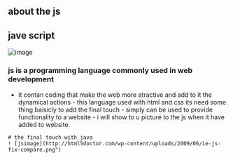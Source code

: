  ## about the js

  ##  jave script
   
   ![image](https://st.depositphotos.com/1796420/4113/v/600/depositphotos_41138625-stock-illustration-vector-illustration-of-dark-blue.jpg)

     
     
   ### js is a programming language commonly used in web development 
   - it contan coding that make the web more atractive and add to it the dynamical actions
    - this language used with html and css its need some thing baisicly to add the final touch
    - simply can be used to provide functionality to a website
    - i will show to u picture to the js when it have added to website.
    

    # the final touch with java 
    ! [jsimage](http://html5doctor.com/wp-content/uploads/2009/06/ie-js-fix-compare.png")
 